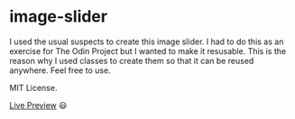 # image-slider
I used the usual suspects to create this image slider. 
I had to do this as an exercise for The Odin Project but I wanted to make it resusable.
This is the reason why I used classes to create them so that it can be reused anywhere.
Feel free to use.

MIT License.

<a href='https://triniluke.github.io/image-slider/'>Live Preview</a> &#128515;




